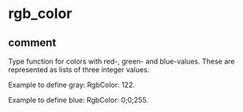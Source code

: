 # rgb_color
## comment

Type function for colors with red-, green- and blue-values.
These are represented as lists of three integer values.

Example to define gray:
RgbColor: 122.

Example to define blue:
RgbColor: 0;0;255.